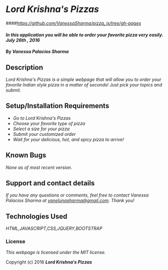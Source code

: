 # _Lord Krishna's Pizzas_

####_https://github.com/VanessaSharma/pizza_js/tree/gh-pages_

#### _In this application you will be able to order your favorite pizza very easily. July 26th , 2016_

#### By _**Vanessa Palacios Sharma**_

## Description

_Lord Krishna's Pizzas is a simple webpage that will allow you to order your favorite Indian style pizza in a matter of seconds! Just pick your topics and submit._

## Setup/Installation Requirements

* _Go to Lord Krishna's Pizzas_
* _Choose your favorite type of pizza_
* _Select a size for your pizza_
* _Submit your customized order_
* _Wait for your delicious, hot, and spicy pizza to arrive!_


## Known Bugs

_None as of most recent version._

## Support and contact details

_If you have any questions or comments, feel free to contact Vanessa Palacios Sharma at vanelunasharma@gmail.com. Thank you!_

## Technologies Used

_HTML,JAVASCRIPT,CSS,JQUERY,BOOTSTRAP_

### License

*This webpage is licensed under the MIT license.*

Copyright (c) 2016 **_Lord Krishna's Pizzas_**

